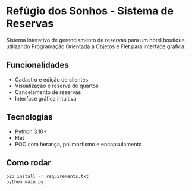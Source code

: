 # Refúgio dos Sonhos - Sistema de Reservas

Sistema interativo de gerenciamento de reservas para um hotel boutique, utilizando Programação Orientada a Objetos e Flet para interface gráfica.

## Funcionalidades
- Cadastro e edição de clientes
- Visualização e reserva de quartos
- Cancelamento de reservas
- Interface gráfica intuitiva

## Tecnologias
- Python 3.10+
- Flet
- POO com herança, polimorfismo e encapsulamento

## Como rodar
```bash
pip install -r requirements.txt
python main.py